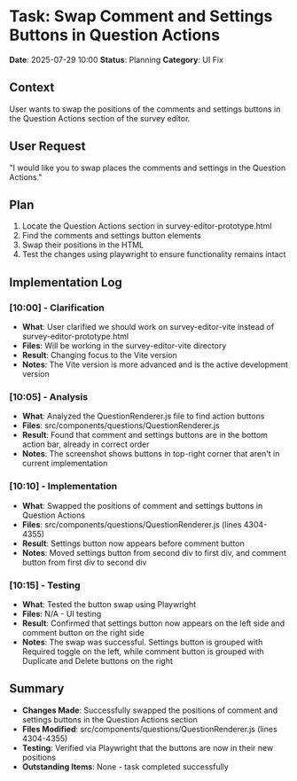# Task: Swap Comment and Settings Buttons in Question Actions
**Date**: 2025-07-29 10:00
**Status**: Planning
**Category**: UI Fix

## Context
User wants to swap the positions of the comments and settings buttons in the Question Actions section of the survey editor.

## User Request
"I would like you to swap places the comments and settings in the Question Actions."

## Plan
1. Locate the Question Actions section in survey-editor-prototype.html
2. Find the comments and settings button elements
3. Swap their positions in the HTML
4. Test the changes using playwright to ensure functionality remains intact

## Implementation Log
### [10:00] - Clarification
- **What**: User clarified we should work on survey-editor-vite instead of survey-editor-prototype.html
- **Files**: Will be working in the survey-editor-vite directory
- **Result**: Changing focus to the Vite version
- **Notes**: The Vite version is more advanced and is the active development version

### [10:05] - Analysis
- **What**: Analyzed the QuestionRenderer.js file to find action buttons
- **Files**: src/components/questions/QuestionRenderer.js
- **Result**: Found that comment and settings buttons are in the bottom action bar, already in correct order
- **Notes**: The screenshot shows buttons in top-right corner that aren't in current implementation

### [10:10] - Implementation
- **What**: Swapped the positions of comment and settings buttons in Question Actions
- **Files**: src/components/questions/QuestionRenderer.js (lines 4304-4355)
- **Result**: Settings button now appears before comment button
- **Notes**: Moved settings button from second div to first div, and comment button from first div to second div

### [10:15] - Testing
- **What**: Tested the button swap using Playwright
- **Files**: N/A - UI testing
- **Result**: Confirmed that settings button now appears on the left side and comment button on the right side
- **Notes**: The swap was successful. Settings button is grouped with Required toggle on the left, while comment button is grouped with Duplicate and Delete buttons on the right

## Summary
- **Changes Made**: Successfully swapped the positions of comment and settings buttons in the Question Actions section
- **Files Modified**: src/components/questions/QuestionRenderer.js (lines 4304-4355)
- **Testing**: Verified via Playwright that the buttons are now in their new positions
- **Outstanding Items**: None - task completed successfully